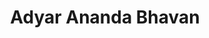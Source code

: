 ---
title: "Adyar Ananda Bhavan"
url: /chennai/adyar-ananda-bhavan-general-hospital-road/
shop: Süßwaren
---